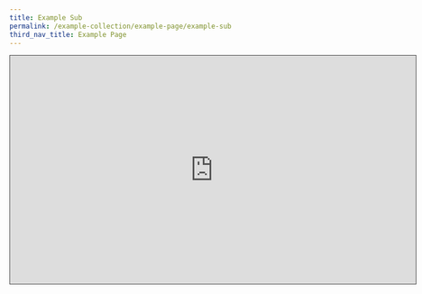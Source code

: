 ```yaml
---
title: Example Sub
permalink: /example-collection/example-page/example-sub
third_nav_title: Example Page
---
```

<!--iframe title ="Introducing Libby, the reading companion app to NLB Mobile" width="560" height="315" src="https://www.youtube.com/embed/FcD34wHdutc" frameborder="0" allow="accelerometer; autoplay; encrypted-media; gyroscope; picture-in-picture" allowfullscreen></iframe-->

<iframe src="https://nlb.ap.panopto.com/Panopto/Pages/Embed.aspx?id=d3d51a7c-1eb5-4d58-b6b2-acf4007b56eb&autoplay=true&offerviewer=true&showtitle=true&showbrand=false&start=0&interactivity=all" height="405" width="720" style="border: 1px solid #464646;" allowfullscreen allow="autoplay"></iframe>